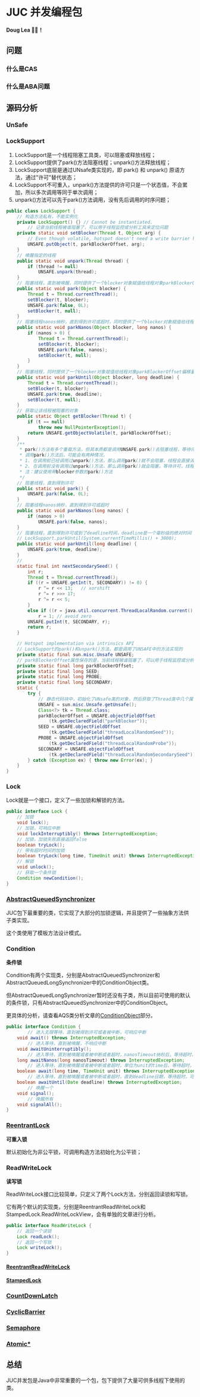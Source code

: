 # JUC 并发编程包

**Doug Lea 🐂🍺！**

## 问题

### 什么是CAS

### 什么是ABA问题

## 源码分析

### UnSafe

### LockSupport

1. LockSupport是一个线程阻塞工具类，可以阻塞或释放线程；
2. LockSupport提供了park()方法阻塞线程；unpark()方法释放线程；
3. LockSupport底层是通过UNsafe类实现的，即 park() 和 unpark() 原语方法，通过"许可"替代状态；
4. LockSupport不可重入，unpark()方法提供的许可只是一个状态值，不会累加，所以多次调用等同于单次调用；
5. unpark()方法可以先于park()方法调用，没有先后调用的时序问题；

```java
public class LockSupport {
  	// 构造方法私有，不能实例化
    private LockSupport() {} // Cannot be instantiated.
		// 记录当前线程被谁阻塞了，可以用于线程监控或分析工具来定位问题
    private static void setBlocker(Thread t, Object arg) {
        // Even though volatile, hotspot doesn't need a write barrier here.
        UNSAFE.putObject(t, parkBlockerOffset, arg);
    }
    // 唤醒指定的线程
    public static void unpark(Thread thread) {
        if (thread != null)
            UNSAFE.unpark(thread);
    }
    // 阻塞线程，直到被唤醒，同时提供了一个blocker对象赋值给线程对象parkBlockerOffset偏移量位置的属性
    public static void park(Object blocker) {
        Thread t = Thread.currentThread();
        setBlocker(t, blocker);
        UNSAFE.park(false, 0L);
        setBlocker(t, null);
    }
    // 阻塞线程nanos纳秒，直到得到许可或超时，同时提供了一个blocker对象赋值给线程对象parkBlockerOffset偏移量位置的属性
    public static void parkNanos(Object blocker, long nanos) {
        if (nanos > 0) {
            Thread t = Thread.currentThread();
            setBlocker(t, blocker);
            UNSAFE.park(false, nanos);
            setBlocker(t, null);
        }
    }
    // 阻塞线程，同时提供了一个blocker对象赋值给线程对象parkBlockerOffset偏移量位置的属性，直到得到许可或到了deadline时间，deadline是一个毫秒级的绝对时间，
    public static void parkUntil(Object blocker, long deadline) {
        Thread t = Thread.currentThread();
        setBlocker(t, blocker);
        UNSAFE.park(true, deadline);
        setBlocker(t, null);
    }
    // 获取让该线程被阻塞的对象
    public static Object getBlocker(Thread t) {
        if (t == null)
            throw new NullPointerException();
        return UNSAFE.getObjectVolatile(t, parkBlockerOffset);
    }
  	/**
  	 * park()方法有多个重载方法，但其本质都是调用UNSAFE.park()去阻塞线程，等待许可；
  	 * 调用park()方法后，可能会有两种情况，
  	 * 1. 在调用前已经调用过unpark()方法，那么调用park()就不会阻塞，线程会直接消费之前拿到的许可，并将该许可置为不可用；
  	 * 2. 在调用前没有调用过unpark()方法，那么调用park()就会阻塞，等待许可，线程状态为java.lang.Thread.State : WAITING parking；
  	 * 注：建议使用带blocker参数的park()方法
  	 */
    // 阻塞线程，直到得到许可
    public static void park() {
        UNSAFE.park(false, 0L);
    }
    // 阻塞线程nanos纳秒，直到得到许可或超时
    public static void parkNanos(long nanos) {
        if (nanos > 0)
            UNSAFE.park(false, nanos);
    }
    // 阻塞线程，直到得到许可或到了deadline时间，deadline是一个毫秒级的绝对时间
  	// LockSupport.parkUntil(System.currentTimeMillis() + 3000);
    public static void parkUntil(long deadline) {
        UNSAFE.park(true, deadline);
    }
    // 
    static final int nextSecondarySeed() {
        int r;
        Thread t = Thread.currentThread();
        if ((r = UNSAFE.getInt(t, SECONDARY)) != 0) {
            r ^= r << 13;   // xorshift
            r ^= r >>> 17;
            r ^= r << 5;
        }
        else if ((r = java.util.concurrent.ThreadLocalRandom.current().nextInt()) == 0)
            r = 1; // avoid zero
        UNSAFE.putInt(t, SECONDARY, r);
        return r;
    }

    // Hotspot implementation via intrinsics API
  	// LockSupport的park()和unpark()方法，都是调用了UNSAFE中的方法实现的
    private static final sun.misc.Unsafe UNSAFE;
  	// parkBlockerOffset属性保存的是，当前线程被谁阻塞了，可以用于线程监控或分析工具来定位问题
    private static final long parkBlockerOffset;
    private static final long SEED;
    private static final long PROBE;
    private static final long SECONDARY;
    static {
        try {
          	// 静态代码块中，初始化了UNsafe类的对象，然后获取了Thread类中几个属性的偏移量
            UNSAFE = sun.misc.Unsafe.getUnsafe();
            Class<?> tk = Thread.class;
            parkBlockerOffset = UNSAFE.objectFieldOffset
                (tk.getDeclaredField("parkBlocker"));
            SEED = UNSAFE.objectFieldOffset
                (tk.getDeclaredField("threadLocalRandomSeed"));
            PROBE = UNSAFE.objectFieldOffset
                (tk.getDeclaredField("threadLocalRandomProbe"));
            SECONDARY = UNSAFE.objectFieldOffset
                (tk.getDeclaredField("threadLocalRandomSecondarySeed"));
        } catch (Exception ex) { throw new Error(ex); }
    }
}
```

### Lock

Lock就是一个接口，定义了一些加锁和解锁的方法。

```java
public interface Lock {
    // 加锁
    void lock();
    // 加锁，可响应中断
    void lockInterruptibly() throws InterruptedException;
    // 加锁，加锁失败直接返回false
    boolean tryLock();
    // 带有超时时间的加锁
    boolean tryLock(long time, TimeUnit unit) throws InterruptedException;
    // 解锁
    void unlock();
    // 获取一个条件锁
    Condition newCondition();
}
```

### [AbstractQueuedSynchronizer](./aqs.md)

JUC包下最重要的类，它实现了大部分的加锁逻辑，并且提供了一些抽象方法供子类实现。

这个类使用了模板方法设计模式。

### Condition

**条件锁**

Condition有两个实现类，分别是AbstractQueuedSynchronizer和AbstractQueuedLongSynchronizer中的ConditionObject类。

但AbstractQueuedLongSynchronizer暂时还没有子类，所以目前可使用的默认的条件锁，只有AbstractQueuedSynchronizer中的ConditionObject。

更具体的分析，请查看AQS类分析文章的[ConditionObject](./aqs.md#ConditionObject)部分。

```java
public interface Condition {
		// 进入无限等待，直到被得到许可或者被中断，可响应中断
    void await() throws InterruptedException;
		// 进入等待，直到被唤醒，不响应中断
    void awaitUninterruptibly();
		// 进入等待，直到被唤醒或者被中断或者超时，nanosTimeout纳秒后，等待超时，可响应中断
    long awaitNanos(long nanosTimeout) throws InterruptedException;
		// 进入等待，直到被唤醒或者被中断或者超时，单位为unit的time后，等待超时，可响应中断
    boolean await(long time, TimeUnit unit) throws InterruptedException;
		// 进入等待，直到被唤醒或者被中断或者超时，直到deadline日期，等待超时，可响应中断
    boolean awaitUntil(Date deadline) throws InterruptedException;
		// 唤醒一个
    void signal();
		// 唤醒所有
    void signalAll();
}
```

### [ReentrantLock](./ReentrantLock.md)

**可重入锁**

默认初始化为非公平锁，可调用构造方法初始化为公平锁；

### ReadWriteLock

**读写锁**

ReadWriteLock接口比较简单，只定义了两个Lock方法，分别返回读锁和写锁。

它有两个默认的实现类，分别是ReentrantReadWriteLock和StampedLock.ReadWriteLockView，会有单独的文章进行分析。

```java
public interface ReadWriteLock {
    // 返回一个读锁
    Lock readLock();
  	// 返回一个写锁
    Lock writeLock();
}
```

#### [ReentrantReadWriteLock](./ReentrantReadWriteLock.md)

#### [StampedLock](./StampedLock.md)

### [CountDownLatch](./CountDownLatch.md)

### [CyclicBarrier](./CyclicBarrier.md)

### [Semaphore](./Semaphore.md)

### [Atomic*](./atomic.md)

## 总结

JUC并发包是Java中非常重要的一个包，包下提供了大量可供多线程下使用的类。